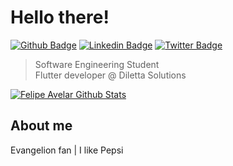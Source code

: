 # Hello there! 

[![Github Badge](https://img.shields.io/badge/-Github-000?style=flat-square&logo=Github&logoColor=white&link=https://github.com/fearlipe)](https://github.com/fearlipe)
[![Linkedin Badge](https://img.shields.io/badge/-LinkedIn-blue?style=flat-square&logo=Linkedin&logoColor=white&link=https://www.linkedin.com/in/avelarfe/)](https://www.linkedin.com/in/avelarfe/)
[![Twitter Badge](https://img.shields.io/badge/-Twitter-1ca0f1?style=flat-square&labelColor=1ca0f1&logo=twitter&logoColor=white&link=https://twitter.com/fearlipe)](https://twitter.com/fearlipe)

> Software Engineering Student <br>
> Flutter developer @ Diletta Solutions

[![Felipe Avelar Github Stats](https://github-readme-stats.vercel.app/api?username=fearlipe&show_icons=true&theme=dark&bg_color=0d1117&hide_border=true&count_private=true)](https://github.com/fearlipe)

## About me 

Evangelion fan | I like Pepsi